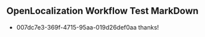 ## OpenLocalization Workflow Test MarkDown
* 007dc7e3-369f-4715-95aa-019d26def0aa thanks!

<!--HONumber=Jul16_HO2-->



